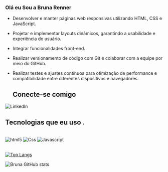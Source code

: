 ### Olá eu Sou a Bruna Renner 


- Desenvolver e manter páginas web responsivas utilizando HTML, CSS e JavaScript.
- Projetar e implementar layouts dinâmicos, garantindo a usabilidade e experiência do usuário.
- Integrar funcionalidades front-end.
- Realizar versionamento de código com Git e colaborar com a equipe por meio do GitHub.
- Realizar testes e ajustes contínuos para otimização de performance e compatibilidade entre diferentes dispositivos e navegadores.

  ## Conecte-se comigo
![LinkedIn](https://img.shields.io/badge/linkedin-%230077B5.svg?style=for-the-badge&logo=linkedin&logoColor=white/[text](https://www.linkedin.com/in/bruna-renner/))


## Tecnologias que eu uso . 
<div style="display: inline_block"><br/>
<img alt="html5" src="https://img.shields.io/badge/HTML5-E34F26?style=for-the-badge&logo=html5&logoColor=white" />
<img alt="Css" src="https://img.shields.io/badge/CSS3-1572B6?style=for-the-badge&logo=css3&logoColor=white" />
<img alt="Javascript" src="https://img.shields.io/badge/JavaScript-F7DF1E?style=for-the-badge&logo=javascript&logoColor=black" />
</div><br/>

[![Top Langs](https://github-readme-stats.vercel.app/api/top-langs/?username=brunarenner&layout=donut)](https://github.com/anuraghazra/github-readme-stats)

![Bruna GitHub stats](https://github-readme-stats.vercel.app/api?username=brunarenner&show_icons=true&theme=dracula)



  





